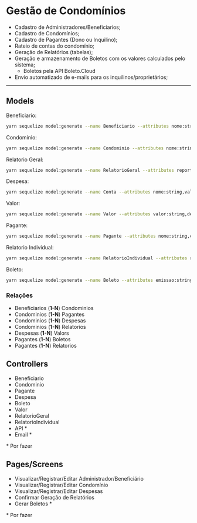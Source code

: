 # Gestão de Condomínios

- Cadastro de Administradores/Beneficiarios;
- Cadastro de Condomínios;
- Cadastro de Pagantes (Dono ou Inquilino);
- Rateio de contas do condomínio;
- Geração de Relatórios (tabelas);
- Geração e armazenamento de Boletos com os valores calculados pelo sistema;
  - Boletos pela API Boleto.Cloud
- Envio automatizado de e-mails para os inquilinos/proprietários;

---

## Models

Beneficiario:

```bash
yarn sequelize model:generate --name Beneficiario --attributes nome:string,cprf:string,token_acesso:string,token_conta:string,cep:string,uf:string,localidade:string,bairro:string,logradouro:string,numero:string,complemento:string
```

Condominio:

```bash
yarn sequelize model:generate --name Condominio --attributes nome:string,cep:string,uf:string,localidade:string,bairro:string,logradouro:string,numero:string,beneficiarioId:integer
```

Relatorio Geral:

```bash
yarn sequelize model:generate --name RelatorioGeral --attributes report:string,condominioId:integer
```

Despesa:

```bash
yarn sequelize model:generate --name Conta --attributes nome:string,valor:string,rateioAutomatico:boolean,permanente:boolean,condominioId:integer
```

Valor:

```bash
yarn sequelize model:generate --name Valor --attributes valor:string,despesaId:integer,paganteId:integer
```

Pagante:

```bash
yarn sequelize model:generate --name Pagante --attributes nome:string,cprf:string,complemento:string,fracao:string,condominioId:integer
```

Relatorio Individual:

```bash
yarn sequelize model:generate --name RelatorioIndividual --attributes report:string,paganteId:integer
```

Boleto:

```bash
yarn sequelize model:generate --name Boleto --attributes emissao:string,vencimento:string,documento:string,numero:string,titulo:string,valor:string,paganteId:integer
```

### Relações

- Beneficiarios (**1-N**) Condominios
- Condominios (**1-N**) Pagantes
- Condominios (**1-N**) Despesas
- Condominios (**1-N**) Relatorios
- Despesas (**1-N**) Valors
- Pagantes (**1-N**) Boletos
- Pagantes (**1-N**) Relatorios

## Controllers

- Beneficiario
- Condominio
- Pagante
- Despesa
- Boleto
- Valor
- RelatorioGeral
- RelatorioIndividual
- API \*
- Email \*

\* Por fazer

## Pages/Screens

- Visualizar/Registrar/Editar Administrador/Beneficiário
- Visualizar/Registrar/Editar Condomínio
- Visualizar/Registrar/Editar Despesas
- Confirmar Geração de Relatórios
- Gerar Boletos \*

\* Por fazer
